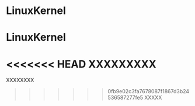 # LinuxKernel
# LinuxKernel
<<<<<<< HEAD
XXXXXXXXX
=======
XXXXXXXX
>>>>>>> 0fb9e02c3fa7678087f1867d3b24536587277fe5
XXXXX